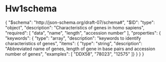# Hw1schema
{
  "$schema": "http://json-schema.org/draft-07/schema#",
  "$ID": 
  "type": "object",
  "description": "Characteristics of genes in homo sapiens",
  "required": [
    "data",
    "name",
    "length",
    "accession number"
   ],
  "properties": {
    "keywords": {
      "type": "array",
      "description": "keywords to identify characteristics of genes",
      "items": {
        "type": "string",
        "description": "Abbreviated name of genes, length of gene in base pairs and accession number of genes",
        "examples": [
          "DDX58",
          "78023",
          "12575"
         ]}
        }
       }
}
